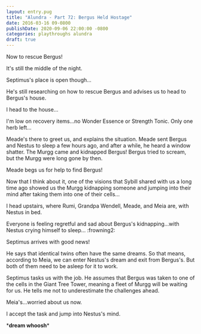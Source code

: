 ```yaml
---
layout: entry.pug
title: "Alundra - Part 72: Bergus Held Hostage"
date: 2016-03-16 09-0800
publishDate: 2020-09-06 22:00:00 -0800
categories: playthroughs alundra
draft: true
---
```


Now to rescue Bergus!

It's still the middle of the night.

Septimus's place is open though...

He's still researching on how to rescue Bergus and advises us to head to Bergus's house.

I head to the house...

I'm low on recovery items...no Wonder Essence or Strength Tonic. Only one herb left...

Meade's there to greet us, and explains the situation. Meade sent Bergus and Nestus to sleep a few hours ago, and after a while, he heard a window shatter. The Murgg came and kidnapped Bergus! Bergus tried to scream, but the Murgg were long gone by then.

Meade begs us for help to find Bergus!

Now that I think about it, one of the visions that Sybill shared with us a long time ago showed us the Murgg kidnapping someone and jumping into their mind after taking them into one of their cells...

I head upstairs, where Rumi, Grandpa Wendell, Meade, and Meia are, with Nestus in bed.

Everyone is feeling regretful and sad about Bergus's kidnapping...with Nestus crying himself to sleep... :frowning2:

Septimus arrives with good news!

He says that identical twins often have the same dreams. So that means, according to Meia, we can enter Nestus's dream and exit from Bergus's. But both of them need to be asleep for it to work.

Septimus tasks us with the job. He assumes that Bergus was taken to one of the cells in the Giant Tree Tower, meaning a fleet of Murgg will be waiting for us. He tells me not to underestimate the challenges ahead.

Meia's...worried about us now.

I accept the task and jump into Nestus's mind.

\***dream whoosh**\*